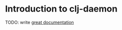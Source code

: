# Introduction to clj-daemon

TODO: write [great documentation](http://jacobian.org/writing/great-documentation/what-to-write/)
